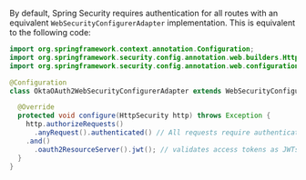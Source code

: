 By default, Spring Security requires authentication for all routes with an equivalent `WebSecurityConfigurerAdapter` implementation. This is equivalent to the following code:

```java
import org.springframework.context.annotation.Configuration;
import org.springframework.security.config.annotation.web.builders.HttpSecurity;
import org.springframework.security.config.annotation.web.configuration.WebSecurityConfigurerAdapter;

@Configuration
class OktaOAuth2WebSecurityConfigurerAdapter extends WebSecurityConfigurerAdapter {

  @Override
  protected void configure(HttpSecurity http) throws Exception {
    http.authorizeRequests()
      .anyRequest().authenticated() // All requests require authentication
    .and()
      .oauth2ResourceServer().jwt(); // validates access tokens as JWTs
  }
}
```